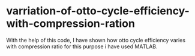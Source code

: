 # varriation-of-otto-cycle-efficiency-with-compression-ration
With the help of this code, I have shown how otto cycle efficiency varies with compression ratio for this purpose i have used MATLAB.  
